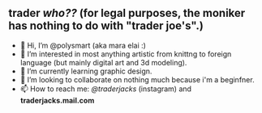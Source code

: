 <h2 style="font: monospace";>trader <em>who??</em> (for legal purposes, the moniker has nothing to do with "trader joe's".)</h2>
<ul>
<li>👋 Hi, I’m @polysmart (aka mara elai :)</li>
<li>👀 I’m interested in most anything artistic from knittng to foreign language (but mainly digital art and 3d modeling).</li>
<li>🌱 I’m currently learning graphic design.</li>
<li>💞️ I’m looking to collaborate on nothing much because i'm a beginfner.</li>
<li>📫 How to reach me: <em>@traderjacks</em> (instagram) and <strong>traderjacks.mail.com</strong></li>
</ul>

<!---
polysmart/polysmart is a ✨ special ✨ repository because its `README.md` (this file) appears on your GitHub profile.
You can click the Preview link to take a look at your changes.
--->
